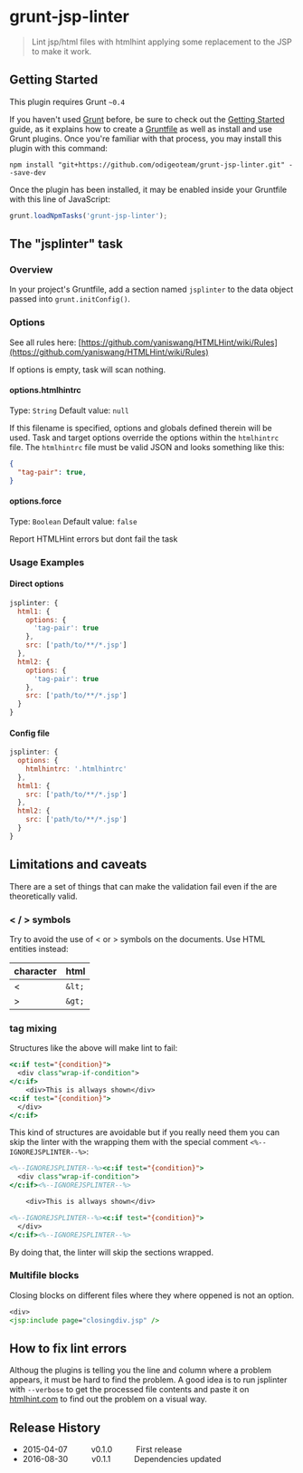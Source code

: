 # grunt-jsp-linter

> Lint jsp/html files with htmlhint applying some replacement to the JSP to make it work.

## Getting Started
This plugin requires Grunt `~0.4`

If you haven't used [Grunt](http://gruntjs.com/) before, be sure to check out the [Getting Started](http://gruntjs.com/getting-started) guide, as it explains how to create a [Gruntfile](http://gruntjs.com/sample-gruntfile) as well as install and use Grunt plugins. Once you're familiar with that process, you may install this plugin with this command:

```shell
npm install "git+https://github.com/odigeoteam/grunt-jsp-linter.git" --save-dev
```

Once the plugin has been installed, it may be enabled inside your Gruntfile with this line of JavaScript:

```js
grunt.loadNpmTasks('grunt-jsp-linter');
```

## The "jsplinter" task

### Overview
In your project's Gruntfile, add a section named `jsplinter` to the data object passed into `grunt.initConfig()`.

### Options

See all rules here: [https://github.com/yaniswang/HTMLHint/wiki/Rules](https://github.com/yaniswang/HTMLHint/wiki/Rules)

If options is empty, task will scan nothing.

#### options.htmlhintrc
Type: `String`
Default value: `null`

If this filename is specified, options and globals defined therein will be used. Task and target options override the options within the `htmlhintrc` file. The `htmlhintrc` file must be valid JSON and looks something like this:

```json
{
  "tag-pair": true,
}
```

#### options.force
Type: `Boolean`
Default value: `false`

Report HTMLHint errors but dont fail the task

### Usage Examples

#### Direct options

```js
jsplinter: {
  html1: {
    options: {
      'tag-pair': true
    },
    src: ['path/to/**/*.jsp']
  },
  html2: {
    options: {
      'tag-pair': true
    },
    src: ['path/to/**/*.jsp']
  }
}
```

#### Config file

```js
jsplinter: {
  options: {
    htmlhintrc: '.htmlhintrc'
  },
  html1: {
    src: ['path/to/**/*.jsp']
  },
  html2: {
    src: ['path/to/**/*.jsp']
  }
}
```

## Limitations and caveats

There are a set of things that can make the validation fail even if the are theoretically valid.

### < / > symbols

Try to avoid the use of < or > symbols on the documents. Use HTML entities instead:

| character   | html      |
| ----------- |-----------|
| <           | ```&lt;```|
| >           | ```&gt;```|

### tag mixing

Structures like the above will make lint to fail:

```jsp
<c:if test="{condition}">
  <div class"wrap-if-condition">
</c:if>
    <div>This is allways shown</div>
<c:if test="{condition}">
  </div>
</c:if>
```

This kind of structures are avoidable but if you really need them you can skip the linter with the wrapping them with the special comment ```<%--IGNOREJSPLINTER--%>```:

```jsp
<%--IGNOREJSPLINTER--%><c:if test="{condition}">
  <div class"wrap-if-condition">
</c:if><%--IGNOREJSPLINTER--%>

    <div>This is allways shown</div>

<%--IGNOREJSPLINTER--%><c:if test="{condition}">
  </div>
</c:if><%--IGNOREJSPLINTER--%>
```

By doing that, the linter will skip the sections wrapped.

### Multifile blocks

Closing blocks on different files where they where oppened is not an option.

```jsp
<div>
<jsp:include page="closingdiv.jsp" />
 ```

## How to fix lint errors

Althoug the plugins is telling you the line and column where a problem appears, it must be hard to find the problem. A good idea is to run jsplinter with ```--verbose``` to get the processed file contents and paste it on [htmlhint.com](http://htmlhint.com/) to find out the problem on a visual way.

## Release History

 * 2015-04-07   v0.1.0   First release
 * 2016-08-30   v0.1.1   Dependencies updated

